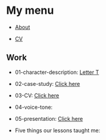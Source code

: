 # My menu

- [About](02-intentional-aboutness/about.md)

- [CV](03-curriculum-vitae/cv-2020-patrik.md)

## Work

- 01-character-description: [Letter T](01-character-description/character-description.md)

- 02-case-study: [Click here](case-study/case-study.md)

- 03-CV: [Click here](03-curriculum-vitae/cv-2020-patrik.md)

- 04-voice-tone:

- 05-presentation: [Click here](05-final-presentation/Finals.pdf)

- Five things our lessons taught me:
